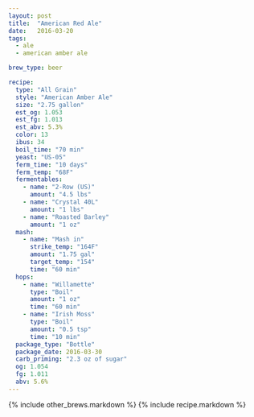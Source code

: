 ```yaml
---
layout: post
title:  "American Red Ale"
date:   2016-03-20
tags:
  - ale
  - american amber ale

brew_type: beer

recipe:
  type: "All Grain"
  style: "American Amber Ale"
  size: "2.75 gallon"
  est_og: 1.053
  est_fg: 1.013
  est_abv: 5.3%
  color: 13
  ibus: 34
  boil_time: "70 min"
  yeast: "US-05"
  ferm_time: "10 days"
  ferm_temp: "68F"
  fermentables:
    - name: "2-Row (US)"
      amount: "4.5 lbs"
    - name: "Crystal 40L"
      amount: "1 lbs"
    - name: "Roasted Barley"
      amount: "1 oz"
  mash:
    - name: "Mash in"
      strike_temp: "164F"
      amount: "1.75 gal"
      target_temp: "154"
      time: "60 min"
  hops:
    - name: "Willamette"
      type: "Boil"
      amount: "1 oz"
      time: "60 min"
    - name: "Irish Moss"
      type: "Boil"
      amount: "0.5 tsp"
      time: "10 min"
  package_type: "Bottle"
  package_date: 2016-03-30
  carb_priming: "2.3 oz of sugar"
  og: 1.054
  fg: 1.011
  abv: 5.6%
---
```

{% include other_brews.markdown %}
{% include recipe.markdown %}
